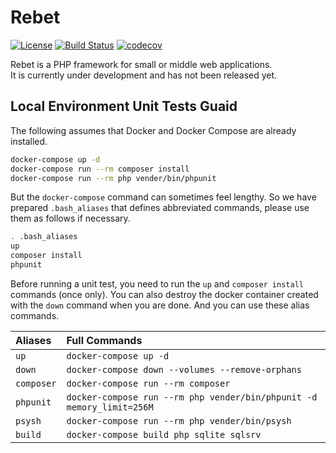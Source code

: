 # Rebet

 [![License](https://img.shields.io/badge/license-MIT-blue.svg)](LICENSE)
 [![Build Status](https://api.travis-ci.com/rebet/rebet.svg?branch=master)](https://travis-ci.com/rebet/rebet)
 [![codecov](https://codecov.io/gh/rebet/rebet/branch/master/graph/badge.svg)](https://codecov.io/gh/rebet/rebet)

Rebet is a PHP framework for small or middle web applications.  
It is currently under development and has not been released yet.

## Local Environment Unit Tests Guaid

The following assumes that Docker and Docker Compose are already installed.

```sh
docker-compose up -d
docker-compose run --rm composer install
docker-compose run --rm php vender/bin/phpunit
```

But the `docker-compose` command can sometimes feel lengthy.
So we have prepared `.bash_aliases` that defines abbreviated commands, please use them as follows if necessary.

```sh
. .bash_aliases
up
composer install
phpunit
```

Before running a unit test, you need to run the `up` and `composer install` commands (once only).
You can also destroy the docker container created with the `down` command when you are done.
And you can use these alias commands.

| Aliases    | Full Commands                                                         |
| :--------- | :-------------------------------------------------------------------- |
| `up`       | `docker-compose up -d`                                                |
| `down`     | `docker-compose down --volumes --remove-orphans`                      |
| `composer` | `docker-compose run --rm composer`                                    |
| `phpunit`  | `docker-compose run --rm php vender/bin/phpunit -d memory_limit=256M` |
| `psysh`    | `docker-compose run --rm php vender/bin/psysh`                        |
| `build`    | `docker-compose build php sqlite sqlsrv`                              |
